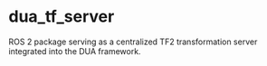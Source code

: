 # dua_tf_server
ROS 2 package serving as a centralized TF2 transformation server integrated into the DUA framework.
